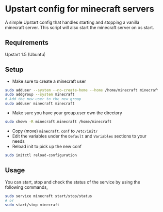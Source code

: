 # Upstart config for minecraft servers

A simple Upstart config that handles starting and stopping a vanilla minecraft server. This script will also start the minecraft server on os start.

## Requirements

Upstart 1.5 (Ubuntu)

## Setup

* Make sure to create a minecraft user

```sh
sudo adduser --system --no-create-home --home /home/minecraft minecraft
sudo addgroup --system minecraft
# Add the new user to the new group
sudo adduser minecraft minecraft
```

* Make sure you have your group.user own the directory

```sh
sudo chown -R minecraft.minecraft /home/minecraft
```

* Copy (move) `minecraft.conf` to `/etc/init/`
* Edit the variables under the `Default` and `Variables` sections to your needs
* Reload init to pick up the new conf

```sh
sudo initctl reload-configuration
```

## Usage

You can start, stop and check the status of the service by using the following commands,

```sh
sudo service minecraft start/stop/status
# or
sudo start/stop minecraft
```
